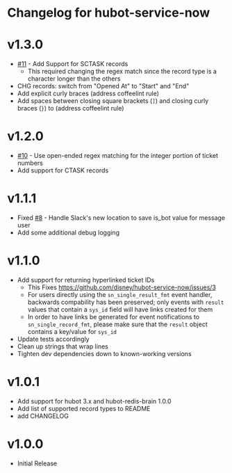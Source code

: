 # Changelog for hubot-service-now

# v1.3.0
- [#11](https://github.com/disney/hubot-service-now/issues/11) - Add Support for SCTASK records
  - This required changing the regex match since the record type is a character longer than the others
- CHG records: switch from "Opened At" to "Start" and "End"
- Add explicit curly braces (address coffeelint rule)
- Add spaces between closing square brackets (`]`) and closing curly braces (`}`) to (address coffeelint rule)

# v1.2.0
- [#10](https://github.com/disney/hubot-service-now/issues/10) - Use open-ended regex matching for the integer portion of ticket numbers
- Add support for CTASK records

# v1.1.1
- Fixed [#8](https://github.com/disney/hubot-service-now/issues/8) - Handle Slack's new location to save is_bot value for message user
- Add some additional debug logging

# v1.1.0
- Add support for returning hyperlinked ticket IDs
  - This Fixes https://github.com/disney/hubot-service-now/issues/3
  - For users directly using the `sn_single_result_fmt` event handler, backwards compability has been preserved; only events with `result` values that contain a `sys_id` field will have links created for them
  - In order to have links be generated for event notifications to `sn_single_record_fmt`, please make sure that the `result` object contains a key/value for `sys_id`
- Update tests accordingly
- Clean up strings that wrap lines
- Tighten dev dependencies down to known-working versions

# v1.0.1
- Add support for hubot 3.x and hubot-redis-brain 1.0.0
- Add list of supported record types to README
- add CHANGELOG

# v1.0.0
- Initial Release
